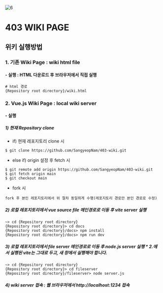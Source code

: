 ![6](https://github.com/SangyeopNam/403-wiki/assets/119817396/50765550-5910-4cad-8c5f-61870b008ea3)

# 403 WIKI PAGE

## 위키 실행방법

### 1. 기존 Wiki Page : wiki html file
#### - 실행 : HTML 다운로드 후 브라우저에서 직접 실행
```
# html 경로
{Repository root directory}/wiki.html
```

### 2. Vue.js Wiki Page : local wiki server
#### - 실행
##### 1) 현재 Repository clone
- if) 현재 레포지토리 clone 시
```
$ git clone https://github.com/SangyeopNam/403-wiki.git
```

- else if) origin 설정 후 fetch 시
```
$ git remote add origin https://github.com/SangyeopNam/403-wiki.git
$ git fetch origin main
$ git checkout main
```

- fork 시
```
fork 후 본인 레포지토리에서 위 절차 동일하게 수행(레포지토리 경로만 본인 경로로 수정)
```

##### 2) 로컬 레포지토리에서 vue source file 메인경로로 이동 후 vite server 실행
```
~> cd {Repository root directory}
{Repository root directory}> cd docs
{Repository root directory}/docs> npm install
{Repository root directory}/docs> npm run dev
```

##### 3) 로컬 레포지토리에서 file server 메인경로로 이동 후 node.js server 실행  * 2.에서 실행된 vite는 그대로 두고, 새 창에서 실행해야 합니다.
```
~> cd {Repository root directory}
{Repository root directory}> cd fileserver
{Repository root directory}/fileserver> node server.js
```

##### 4) wiki server 접속 : 웹 브라우저에서 http://localhost:1234 접속
